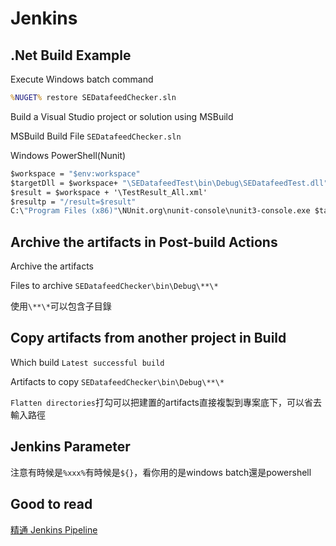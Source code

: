 # Jenkins

## .Net Build Example

Execute Windows batch command

```bat
%NUGET% restore SEDatafeedChecker.sln
```

Build a Visual Studio project or solution using MSBuild

MSBuild Build File `SEDatafeedChecker.sln`

Windows PowerShell(Nunit)

```bat
$workspace = "$env:workspace"
$targetDll = $workspace+ "\SEDatafeedTest\bin\Debug\SEDatafeedTest.dll"
$result = $workspace + '\TestResult_All.xml'
$resultp = "/result=$result"
C:\"Program Files (x86)"\NUnit.org\nunit-console\nunit3-console.exe $targetDll $resultp
```

## Archive the artifacts in Post-build Actions

Archive the artifacts

Files to archive `SEDatafeedChecker\bin\Debug\**\*`

使用`\**\*`可以包含子目錄

## Copy artifacts from another project in Build

Which build `Latest successful build`

Artifacts to copy `SEDatafeedChecker\bin\Debug\**\*`

`Flatten directories`打勾可以把建置的artifacts直接複製到專案底下，可以省去輸入路徑

## Jenkins Parameter

注意有時候是`%xxx%`有時候是`${}`，看你用的是windows batch還是powershell

## Good to read

[精通 Jenkins Pipeline](https://medium.com/getamis/精通-jenkins-pipeline-part1-e8ef48d3543e?fbclid=IwAR2TZZN7p8VNJIq1_y11GW9R2U3Spg2h4EAtQG1yNmtFL1GvIdK4NDpwLrs)